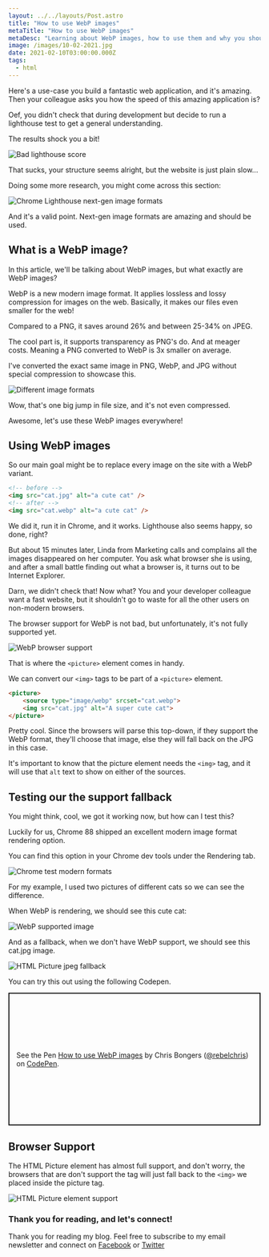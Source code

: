 ```yaml
---
layout: ../../layouts/Post.astro
title: "How to use WebP images"
metaTitle: "How to use WebP images"
metaDesc: "Learning about WebP images, how to use them and why you should use them!"
image: /images/10-02-2021.jpg
date: 2021-02-10T03:00:00.000Z
tags:
  - html
---
```

Here's a use-case you build a fantastic web application, and it's amazing. Then your colleague asks you how the speed of this amazing application is?

Oef, you didn't check that during development but decide to run a lighthouse test to get a general understanding.

The results shock you a bit! 

![Bad lighthouse score](https://cdn.hashnode.com/res/hashnode/image/upload/v1612504243591/TPULQdm2x.png)

That sucks, your structure seems alright, but the website is just plain slow...

Doing some more research, you might come across this section:

![Chrome Lighthouse next-gen image formats](https://cdn.hashnode.com/res/hashnode/image/upload/v1612504383457/_-wCDGqI3.png)

And it's a valid point. Next-gen image formats are amazing and should be used.

## What is a WebP image?

In this article, we'll be talking about WebP images, but what exactly are WebP images?

WebP is a new modern image format. It applies lossless and lossy compression for images on the web.
Basically, it makes our files even smaller for the web!

Compared to a PNG, it saves around 26% and between 25-34% on JPEG.

The cool part is, it supports transparency as PNG's do. And at meager costs.
Meaning a PNG converted to WebP is 3x smaller on average.

I've converted the exact same image in PNG, WebP, and JPG without special compression to showcase this.

![Different image formats](https://cdn.hashnode.com/res/hashnode/image/upload/v1612504592342/lraBbd6xn.png)

Wow, that's one big jump in file size, and it's not even compressed.

Awesome, let's use these WebP images everywhere!

## Using WebP images

So our main goal might be to replace every image on the site with a WebP variant.

```html
<!-- before -->
<img src="cat.jpg" alt="a cute cat" />
<!-- after -->
<img src="cat.webp" alt="a cute cat" />
```

We did it, run it in Chrome, and it works. Lighthouse also seems happy, so done, right?

But about 15 minutes later, Linda from Marketing calls and complains all the images disappeared on her computer.
You ask what browser she is using, and after a small battle finding out what a browser is, it turns out to be Internet Explorer.

Darn, we didn't check that! 
Now what? You and your developer colleague want a fast website, but it shouldn't go to waste for all the other users on non-modern browsers.

The browser support for WebP is not bad, but unfortunately, it's not fully supported yet.

![WebP browser support](https://caniuse.bitsofco.de/image/webp.png)

That is where the `<picture>` element comes in handy.

We can convert our `<img>` tags to be part of a `<picture>` element.

```html
<picture>
	<source type="image/webp" srcset="cat.webp">
	<img src="cat.jpg" alt="A super cute cat">
</picture>
```

Pretty cool. Since the browsers will parse this top-down, if they support the WebP format, they'll choose that image, else they will fall back on the JPG in this case.

It's important to know that the picture element needs the `<img>` tag, and it will use that `alt` text to show on either of the sources.

## Testing our the support fallback

You might think, cool, we got it working now, but how can I test this?

Luckily for us, Chrome 88 shipped an excellent modern image format rendering option.

You can find this option in your Chrome dev tools under the Rendering tab.

![Chrome test modern formats](https://cdn.hashnode.com/res/hashnode/image/upload/v1612505641244/4T0Sr6SR2.png)

For my example, I used two pictures of different cats so we can see the difference.

When WebP is rendering, we should see this cute cat:

![WebP supported image](https://cdn.hashnode.com/res/hashnode/image/upload/v1612505757204/r0V3WdOhl.png)

And as a fallback, when we don't have WebP support, we should see this cat.jpg image.

![HTML Picture jpeg fallback](https://cdn.hashnode.com/res/hashnode/image/upload/v1612505817215/3BDD3FpCg.png)

You can try this out using the following Codepen.

<p class="codepen" data-height="265" data-theme-id="dark" data-default-tab="html,result" data-user="rebelchris" data-slug-hash="PobZJLL" style="height: 265px; box-sizing: border-box; display: flex; align-items: center; justify-content: center; border: 2px solid; margin: 1em 0; padding: 1em;" data-pen-title="How to use WebP images">
  <span>See the Pen <a href="https://codepen.io/rebelchris/pen/PobZJLL">
  How to use WebP images</a> by Chris Bongers (<a href="https://codepen.io/rebelchris">@rebelchris</a>)
  on <a href="https://codepen.io">CodePen</a>.</span>
</p>
<script async src="https://cpwebassets.codepen.io/assets/embed/ei.js"></script>

## Browser Support

The HTML Picture element has almost full support, and don't worry, the browsers that are don't support the tag will just fall back to the `<img>` we placed inside the picture tag.
 
![HTML Picture element support](https://caniuse.bitsofco.de/image/picture.png)

### Thank you for reading, and let's connect!

Thank you for reading my blog. Feel free to subscribe to my email newsletter and connect on [Facebook](https://www.facebook.com/DailyDevTipsBlog) or [Twitter](https://twitter.com/DailyDevTips1)
